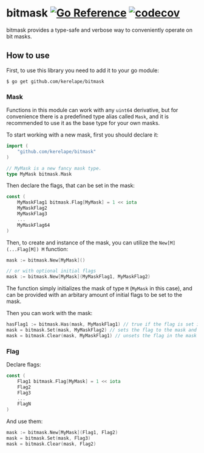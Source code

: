 # bitmask [![Go Reference](https://pkg.go.dev/badge/github.com/kerelape/bitmask.svg)](https://pkg.go.dev/github.com/kerelape/bitmask) [![codecov](https://codecov.io/gh/kerelape/bitmask/graph/badge.svg?token=dMuozuGmFd)](https://codecov.io/gh/kerelape/bitmask)

bitmask provides a type-safe and verbose way to conveniently
operate on bit masks.

## How to use

First, to use this library you need to add it to your go module:
```shell
$ go get github.com/kerelape/bitmask
```

### Mask

Functions in this module can work with any `uint64` derivative,
but for convenience there is a predefined type alias called
`Mask`, and it is recommended to use it as the base type for
your own masks.

To start working with a new mask, first you should declare it:
```go
import (
    "github.com/kerelape/bitmask"
)

// MyMask is a new fancy mask type.
type MyMask bitmask.Mask

```

Then declare the flags, that can be set in the mask:
```go
const (
    MyMaskFlag1 bitmask.Flag[MyMask] = 1 << iota
    MyMaskFlag2
    MyMaskFlag3
    ...
    MyMaskFlag64
)
```

Then, to create and instance of the mask, you can utilize
the `New[M](...Flag[M]) M` function:

```go
mask := bitmask.New[MyMask]()

// or with optional initial flags
mask := bitmask.New[MyMask](MyMaskFlag1, MyMaskFlag2)
```

The function simply initializes the mask of type `M` (`MyMask` in
this case), and can be provided with an arbitary amount of initial
flags to be set to the mask.

Then you can work with the mask:
```go
hasFlag1 := bitmask.Has(mask, MyMaskFlag1) // true if the flag is set in the mask
mask = bitmask.Set(mask, MyMaskFlag2) // sets the flag to the mask and returns it
mask = bitmask.Clear(mask, MyMaskFlag1) // unsets the flag in the mask and returns it
```

### Flag

Declare flags:

```go
const (
    Flag1 bitmask.Flag[MyMask] = 1 << iota
    Flag2
    Flag3
    ...
    FlagN
)
```

And use them:

```go
mask := bitmask.New[MyMask](Flag1, Flag2)
mask = bitmask.Set(mask, Flag3)
mask = bitmask.Clear(mask, Flag2)
```
